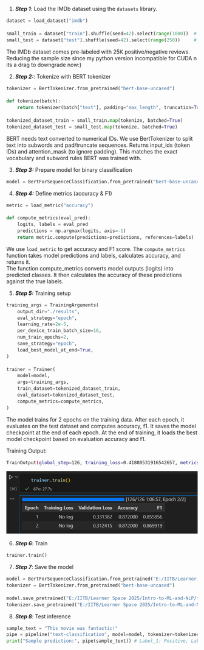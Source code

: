 1. ***Step 1***: Load the IMDb dataset using the `datasets` library.

```python
dataset = load_dataset("imdb")

small_train = dataset["train"].shuffle(seed=42).select(range(1000))  # 1k samples
small_test = dataset["test"].shuffle(seed=42).select(range(250))     # 250 samples
``` 
The IMDb dataset comes pre-labeled with 25K positive/negative reviews. Reducing the sample size since my python version incompatible for CUDA n its a drag to downgrade now:)

2. ***Step 2:***: Tokenize with BERT tokenizer

```python
tokenizer = BertTokenizer.from_pretrained("bert-base-uncased")

def tokenize(batch):
    return tokenizer(batch["text"], padding="max_length", truncation=True, max_length=512)

tokenized_dataset_train = small_train.map(tokenize, batched=True)
tokenized_dataset_test = small_test.map(tokenize, batched=True)
```
BERT needs text converted to numerical IDs. We use BertTokenizer to split text into subwords and pad/truncate sequences.
Returns input_ids (token IDs) and attention_mask (to ignore padding). This matches the exact vocabulary and subword rules BERT was trained with.

3. ***Step 3:*** Prepare model for binary classification

```python
model = BertForSequenceClassification.from_pretrained("bert-base-uncased", num_labels=2)
```

4. ***Step 4:*** Define metrics (accuracy & F1)
```python
metric = load_metric("accuracy")

def compute_metrics(eval_pred):
    logits, labels = eval_pred
    predictions = np.argmax(logits, axis=-1)
    return metric.compute(predictions=predictions, references=labels)
```
We use `load_metric` to get accuracy and F1 score. The `compute_metrics` function takes model predictions and labels, calculates accuracy, and returns it.<br>
The function compute_metrics converts model outputs (logits) into predicted classes.
It then calculates the accuracy of these predictions against the true labels.

5. ***Step 5:*** Training setup

```python
training_args = TrainingArguments(
    output_dir="./results",
    eval_strategy="epoch",
    learning_rate=2e-5,
    per_device_train_batch_size=16,
    num_train_epochs=2,
    save_strategy="epoch",
    load_best_model_at_end=True,
)

trainer = Trainer(
    model=model,
    args=training_args,
    train_dataset=tokenized_dataset_train,
    eval_dataset=tokenized_dataset_test,
    compute_metrics=compute_metrics,
)
```

The model trains for 2 epochs on the training data.
After each epoch, it evaluates on the test dataset and computes accuracy, f1.
It saves the model checkpoint at the end of each epoch.
At the end of training, it loads the best model checkpoint based on evaluation accuracy and f1.

Training Output:
```bash
TrainOutput(global_step=126, training_loss=0.41880531916542657, metrics={'train_runtime': 4047.0763, 'train_samples_per_second': 0.494, 'train_steps_per_second': 0.031, 'total_flos': 526222110720000.0, 'train_loss': 0.41880531916542657, 'epoch': 2.0})
```
![image](image.png)

6. ***Step 6***: Train
```python
trainer.train()
```

7. ***Step 7***: Save the model
```python
model = BertForSequenceClassification.from_pretrained("E:/IITB/Learner Space 2025/Intro-to-ML-and-NLP/results/checkpoint-126")
tokenizer = BertTokenizer.from_pretrained("bert-base-uncased")

model.save_pretrained("E:/IITB/Learner Space 2025/Intro-to-ML-and-NLP/fine_tuned_bert")
tokenizer.save_pretrained("E:/IITB/Learner Space 2025/Intro-to-ML-and-NLP/fine_tuned_bert")
```

8. ***Step 8***: Test inference
```python
sample_text = "This movie was fantastic!"
pipe = pipeline("text-classification", model=model, tokenizer=tokenizer)
print("Sample prediction:", pipe(sample_text)) # Label_1: Positive, Label_0: Negative
```